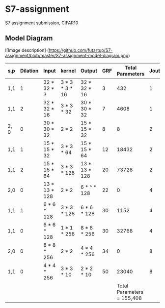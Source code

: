 # S7-assignment
S7 assignment submission, CIFAR10 

## Model Diagram
![Image description] (https://github.com/futartup/S7-assignment/blob/master/S7-assignment-model-diagram.png)



| s,p| Dilation | Input | kernel | Output | GRF | Total Parameters | Jout |
| ------ | ------ | ------ | ------ | ------ | ------ | ------ | ------ |
| 1,1| 1| 32 * 32 * 3 | 3 * 3 * 3 * 16 | 32 * 32 * 16 | 3 | 432 | 1 |
| 1,1 | 2 | 32 * 32 * 16 | 3 * 3 * 32 | 30 * 30 * 32 | 7 | 4608 | 1 |
| 2, 0 | 0 | 30 * 30 * 32 | 2 * 2 | 15 * 15 * 32 | 8 | 8 | 2 |
| 1,1 | 1 | 15 * 15 * 32 | 3 * 3 * 64 | 15 * 15 * 64 | 12 | 18432 | 2 | 
| 1,1 | 2 | 15 * 15 * 64 | 3 * 3 * 128 | 13 * 13 * 128 | 20 | 73728 | 2 |
| 2,0 | 0 | 13 * 13 * 128 | 2 * 2 | 6 * ^ * 128 | 22 | 0 | 4 |
| 1,1 | 1 | 6 * 6 * 128 | 3 * 3 * 128 | 6 * 6 * 128 | 30 | 1152 | 4 |
| 1,1 | 0 | 6 * 6 * 128 | 1 * 1 * 256 | 8 * 8 * 256 | 30 | 32768 | 4 |
| 2,0 | 0 | 8 * 8 * 256 | 2 * 2 | 4 * 4 * 256 | 34 | 0 | 8 |
| 1,1 | 0 | 4 * 4 * 256 | 3 * 3 * 10 | 2 * 2 * 10 | 50 | 23040 | 8 |
| | | | | | | Total Parameters = 155,408 | |
